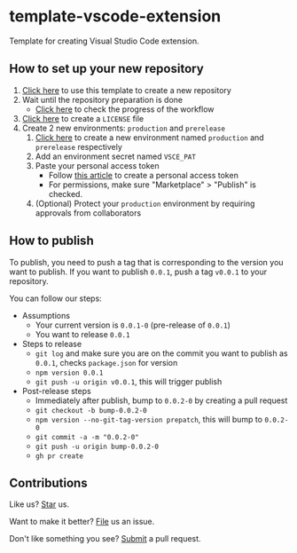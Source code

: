 # template-vscode-extension

Template for creating Visual Studio Code extension.

## How to set up your new repository

1. [Click here](https://github.com/compulim/template-vscode-extension/generate) to use this template to create a new repository
1. Wait until the repository preparation is done
   - [Click here](../../actions/workflows/set-up-scaffold.yml) to check the progress of the workflow
1. [Click here](../../community/license/new?branch=main&filename=LICENSE) to create a `LICENSE` file
1. Create 2 new environments: `production` and `prerelease`
   1. [Click here](../../settings/environments/new) to create a new environment named `production` and `prerelease` respectively
   1. Add an environment secret named `VSCE_PAT`
   1. Paste your personal access token
      - Follow [this article](https://learn.microsoft.com/en-us/azure/devops/organizations/accounts/use-personal-access-tokens-to-authenticate?view=azure-devops&tabs=Windows) to create a personal access token
      - For permissions, make sure "Marketplace" > "Publish" is checked.
   1. (Optional) Protect your `production` environment by requiring approvals from collaborators

## How to publish

To publish, you need to push a tag that is corresponding to the version you want to publish. If you want to publish `0.0.1`, push a tag `v0.0.1` to your repository.

You can follow our steps:

- Assumptions
   - Your current version is `0.0.1-0` (pre-release of `0.0.1`)
   - You want to release `0.0.1`
- Steps to release
   - `git log` and make sure you are on the commit you want to publish as `0.0.1`, checks `package.json` for version
   - `npm version 0.0.1`
   - `git push -u origin v0.0.1`, this will trigger publish
- Post-release steps
   - Immediately after publish, bump to `0.0.2-0` by creating a pull request
   - `git checkout -b bump-0.0.2-0`
   - `npm version --no-git-tag-version prepatch`, this will bump to `0.0.2-0`
   - `git commit -a -m "0.0.2-0"`
   - `git push -u origin bump-0.0.2-0`
   - `gh pr create`

## Contributions

Like us? [Star](../../stargazers) us.

Want to make it better? [File](../../issues) us an issue.

Don't like something you see? [Submit](../../pulls) a pull request.
